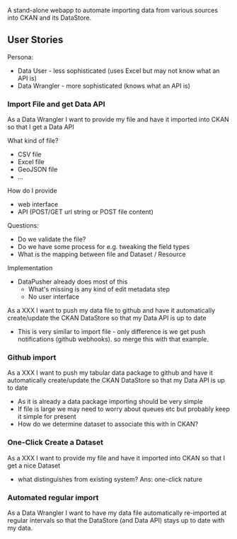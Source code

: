 A stand-alone webapp to automate importing data from various sources into CKAN
and its DataStore.

## User Stories

Persona:

* Data User - less sophisticated (uses Excel but may not know what an API is)
* Data Wrangler - more sophisticated (knows what an API is)

### Import File and get Data API

As a Data Wrangler I want to provide my file and have it imported into CKAN so that I get a Data API

What kind of file?

* CSV file
* Excel file
* GeoJSON file
* ...

How do I provide
* web interface
* API (POST/GET url string or POST file content)

Questions:
* Do we validate the file?
* Do we have some process for e.g. tweaking the field types
* What is the mapping between file and Dataset / Resource

Implementation
* DataPusher already does most of this
  * What's missing is any kind of edit metadata step
  * No user interface

As a XXX I want to push my data file to github and have it automatically create/update the CKAN DataStore so that my Data API is up to date

* This is very similar to import file - only difference is we get push notifications (github webhooks). so merge this with that example.

### Github import

As a XXX I want to push my tabular data package to github and have it automatically create/update the CKAN DataStore so that my Data API is up to date

* As it is already a data package importing should be very simple
* If file is large we may need to worry about queues etc but probably keep it simple for present
* How do we determine dataset to associate this with in CKAN?

### One-Click Create a Dataset

As a XXX I want to provide my file and have it imported into CKAN so that I get a nice Dataset

* what distinguishes from existing system? Ans: one-click nature

### Automated regular import

As a Data Wrangler I want to have my data file automatically re-imported at regular intervals so that the DataStore (and Data API) stays up to date with my data.

